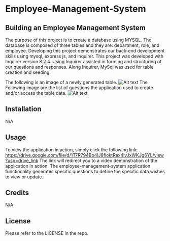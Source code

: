 # Employee-Management-System

## Building an Employee Management System

The purpose of this project is to create a database using MYSQL. The database is composed of three tables and they are: department, role, and employee. Developing this project demonstrates our back-end development skills using mysql, express js, and inquirer.
This project was developed with Inquirer version 8.2.4. Using Inquirer assisted in forming and structuring of our questions and responses. Along Inquirer, MySql was used for table creation and seeding. 

The following is an image of a newly generated table.
![Alt text](./assets/images/logoScreenShot.png)
The Following image are the list of questions the application used to create and/or access the table data.
![Alt text](./assets/images/logoQustionPic.png)



## Installation

N/A

## Usage

To view the application in action, simply click the following link: https://drive.google.com/file/d/1T7R794Bo4lJ8floktRax4lvJxWKJg6YL/view?usp=drive_link
The link will redirect you to a video demonstration of the application in action. The employee-management-system application functionality generates specific questions to define the specific data wishes to view or update. 

## Credits

N/A

## License

Please refer to the LICENSE in the repo.